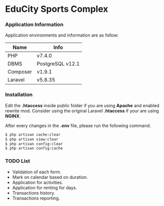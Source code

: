 # EduCity Sports Complex

### Application Information
Application environments and information are as follow:

| Name  | Info  |
| ------------- | ------------- |
| PHP  | v7.4.0   |
| DBMS  | PostgreSQL v12.1  |
| Composer  | v1.9.1  |
| Laravel  | v5.8.35  |

### Installation
Edit the **.htaccess** inside public folder if you are using **Apache** and enabled rewrite mod. Consider using the original Laravel **.htaccess** if your are using **NGINX**.

After every changes in the **.env** file, please run the following command.

```sh
$ php artisan cache:clear
$ php artisan view:clear
$ php artisan config:clear
$ php artisan config:cache
```

### TODO List

- Validation of each form.
- Mark on calendar based on duration.
- Application for activities.
- Application for renting for days.
- Transactions history.
- Transactions reporting.